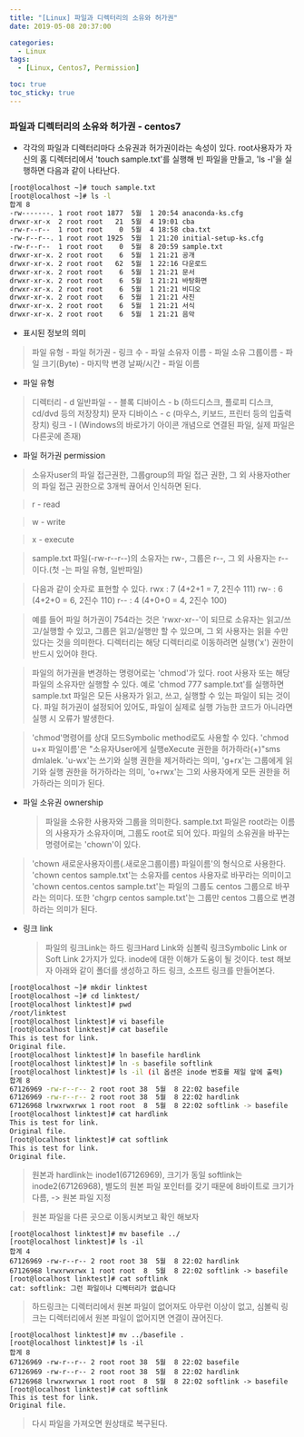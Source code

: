 ```yaml
---
title: "[Linux] 파일과 디렉터리의 소유와 허가권"
date: 2019-05-08 20:37:00

categories:
  - Linux
tags:
  - [Linux, Centos7, Permission]

toc: true
toc_sticky: true
---
```


### 파일과 디렉터리의 소유와 허가권 - centos7

- 각각의 파일과 디렉터리마다 소유권과 허가권이라는 속성이 있다.
  root사용자가 자신의 홈 디렉터리에서 'touch sample.txt'를 실행해 빈 파일을 만들고, 'ls -l'을 실행하면 다음과 같이 나타난다.

```bash
[root@localhost ~]# touch sample.txt
[root@localhost ~]# ls -l
합계 8
-rw-------. 1 root root 1877  5월  1 20:54 anaconda-ks.cfg
drwxr-xr-x  2 root root   21  5월  4 19:01 cba
-rw-r--r--  1 root root    0  5월  4 18:58 cba.txt
-rw-r--r--. 1 root root 1925  5월  1 21:20 initial-setup-ks.cfg
-rw-r--r--  1 root root    0  5월  8 20:59 sample.txt
drwxr-xr-x. 2 root root    6  5월  1 21:21 공개
drwxr-xr-x. 2 root root   62  5월  1 22:16 다운로드
drwxr-xr-x. 2 root root    6  5월  1 21:21 문서
drwxr-xr-x. 2 root root    6  5월  1 21:21 바탕화면
drwxr-xr-x. 2 root root    6  5월  1 21:21 비디오
drwxr-xr-x. 2 root root    6  5월  1 21:21 사진
drwxr-xr-x. 2 root root    6  5월  1 21:21 서식
drwxr-xr-x. 2 root root    6  5월  1 21:21 음악
```

- 표시된 정보의 의미

> 파일 유형 - 파일 허가권 - 링크 수 - 파일 소유자 이름 - 파일 소유 그룹이름 - 파일 크기(Byte) - 마지막 변경 날짜/시간 - 파일 이름

- 파일 유형

> 디렉터리 - d
> 일반파일 - -
> 블록 디바이스 - b (하드디스크, 플로피 디스크, cd/dvd 등의 저장장치)
> 문자 디바이스 - c (마우스, 키보드, 프린터 등의 입출력 장치)
> 링크 - l (Windows의 바로가기 아이콘 개념으로 연결된 파일, 실제 파일은 다른곳에 존재)

- 파일 허가권 permission

> 소유자user의 파일 접근권한, 그룹group의 파일 접근 권한, 그 외 사용자other의 파일 접근 권한으로 3개씩 끊어서 인식하면 된다.

> r - read

> w - write

> x - execute

> sample.txt 파일(-rw-r--r--)의 소유자는 rw-, 그룹은 r--, 그 외 사용자는 r-- 이다.(첫 -는 파일 유형, 일반파일)

> 다음과 같이 숫자로 표현할 수 있다.
> rwx : 7 (4+2+1 = 7, 2진수 111)
> rw- : 6 (4+2+0 = 6, 2진수 110)
> r-- : 4 (4+0+0 = 4, 2진수 100)

> 예를 들어 파일 허가권이 754라는 것은 'rwxr-xr--'이 되므로
> 소유자는 읽고/쓰고/실행할 수 있고,
> 그룹은 읽고/실행만 할 수 있으며,
> 그 외 사용자는 읽을 수만 있다는 것을 의미한다.
> 디렉터리는 해당 디렉터리로 이동하려면 실행('x') 권한이 반드시 있어야 한다.

> 파일의 허가권을 변경하는 명령어로는 'chmod'가 있다. root 사용자 또는 해당 파일의 소유자만 실행할 수 있다.
> 예로 'chmod 777 sample.txt'를 실행하면 sample.txt 파일은 모든 사용자가 읽고, 쓰고, 실행할 수 있는 파일이 되는 것이다.
> 파일 허가권이 설정되어 있어도, 파일이 실제로 실행 가능한 코드가 아니라면 실행 시 오류가 발생한다.

> 'chmod'명령어를 상대 모드Symbolic method로도 사용할 수 있다. 'chmod u+x 파일이름'은
> "소유자User에게 실행eXecute 권한을 허가하라(+)"sms dmlalek.
> 'u-wx'는 쓰기와 실행 권한을 제거하라는 의미,
> 'g+rx'는 그룹에게 읽기와 실행 권한을 허가하라는 의미,
> 'o+rwx'는 그외 사용자에게 모든 권한을 허가하라는 의미가 된다.

- 파일 소유권 ownership
  > 파일을 소유한 사용자와 그룹을 의미한다.
  > sample.txt 파일은 root라는 이름의 사용자가 소유자이며, 그룹도 root로 되어 있다.
  > 파일의 소유권을 바꾸는 명령어로는 'chown'이 있다.

> 'chown 새로운사용자이름(.새로운그룹이름) 파일이름'의 형식으로 사용한다.
> 'chown centos sample.txt'는 소유자를 centos 사용자로 바꾸라는 의미이고
> 'chown centos.centos sample.txt'는 파일의 그룹도 centos 그룹으로 바꾸라는 의미다.
> 또한 'chgrp centos sample.txt'는 그룹만 centos 그룹으로 변경하라는 의미가 된다.

- 링크 link
  > 파일의 링크Link는 하드 링크Hard Link와 심볼릭 링크Symbolic Link or Soft Link 2가지가 있다.
  > inode에 대한 이해가 도움이 될 것이다.
  > test 해보자 아래와 같이 폴더를 생성하고 하드 링크, 소프트 링크를 만들어본다.

```bash
[root@localhost ~]# mkdir linktest
[root@localhost ~]# cd linktest/
[root@localhost linktest]# pwd
/root/linktest
[root@localhost linktest]# vi basefile
[root@localhost linktest]# cat basefile
This is test for link.
Original file.
[root@localhost linktest]# ln basefile hardlink
[root@localhost linktest]# ln -s basefile softlink
[root@localhost linktest]# ls -il (il 옵션은 inode 번호를 제일 앞에 출력)
합계 8
67126969 -rw-r--r-- 2 root root 38  5월  8 22:02 basefile
67126969 -rw-r--r-- 2 root root 38  5월  8 22:02 hardlink
67126968 lrwxrwxrwx 1 root root  8  5월  8 22:02 softlink -> basefile
[root@localhost linktest]# cat hardlink
This is test for link.
Original file.
[root@localhost linktest]# cat softlink
This is test for link.
Original file.

```

> 원본과 hardlink는 inode1(67126969), 크기가 동일
> softlink는 inode2(67126968), 별도의 원본 파일 포인터를 갖기 때문에 8바이트로 크기가 다름, -> 원본 파일 지정

> 원본 파일을 다른 곳으로 이동시켜보고 확인 해보자

```
[root@localhost linktest]# mv basefile ../
[root@localhost linktest]# ls -il
합계 4
67126969 -rw-r--r-- 2 root root 38  5월  8 22:02 hardlink
67126968 lrwxrwxrwx 1 root root  8  5월  8 22:02 softlink -> basefile
[root@localhost linktest]# cat softlink
cat: softlink: 그런 파일이나 디렉터리가 없습니다
```

> 하드링크는 디렉터리에서 원본 파일이 없어져도 아무런 이상이 없고, 심볼릭 링크는 디렉터리에서 원본 파일이 없어지면 연결이 끊어진다.

```
[root@localhost linktest]# mv ../basefile .
[root@localhost linktest]# ls -il
합계 8
67126969 -rw-r--r-- 2 root root 38  5월  8 22:02 basefile
67126969 -rw-r--r-- 2 root root 38  5월  8 22:02 hardlink
67126968 lrwxrwxrwx 1 root root  8  5월  8 22:02 softlink -> basefile
[root@localhost linktest]# cat softlink
This is test for link.
Original file.

```

> 다시 파일을 가져오면 원상태로 복구된다.
